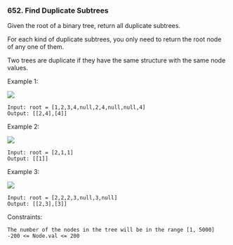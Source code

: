 ### 652. Find Duplicate Subtrees

Given the root of a binary tree, return all duplicate subtrees.

For each kind of duplicate subtrees, you only need to return the root node of any one of them.

Two trees are duplicate if they have the same structure with the same node values.

 

Example 1:

![](https://assets.leetcode.com/uploads/2020/08/16/e1.jpg)

    Input: root = [1,2,3,4,null,2,4,null,null,4]
    Output: [[2,4],[4]]

Example 2:

![](https://assets.leetcode.com/uploads/2020/08/16/e2.jpg)

    Input: root = [2,1,1]
    Output: [[1]]

Example 3:

![](https://assets.leetcode.com/uploads/2020/08/16/e33.jpg)

    Input: root = [2,2,2,3,null,3,null]
    Output: [[2,3],[3]]

 

Constraints:

    The number of the nodes in the tree will be in the range [1, 5000]
    -200 <= Node.val <= 200

